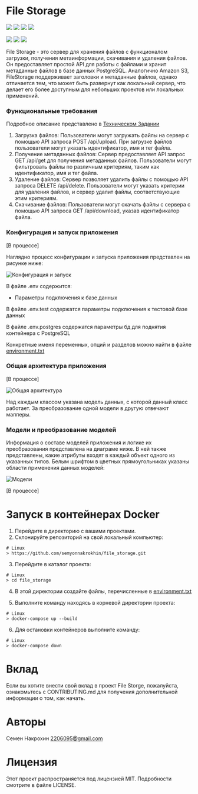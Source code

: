 # File Storage

![](https://img.shields.io/badge/pydantic-2.4.2-blue)
![](https://img.shields.io/badge/SQLAlchemy-2.0.21-white)
![](https://img.shields.io/badge/fastapi-0.109.2-turquoise)
![](https://img.shields.io/badge/alembic-1.12.0-red)

![](https://img.shields.io/badge/black-23.10.1-black)
![](https://img.shields.io/badge/flake8-6.1.0-blue)
![](https://img.shields.io/badge/isort-5.12.0-grey)


File Storage - это сервер для хранения файлов с функционалом загрузки, получения метаинформации, скачивания и удаления файлов. Он предоставляет простой API для работы с файлами и хранит метаданные файлов в базе данных PostgreSQL. Аналогично Amazon S3, FileStorage поддерживает заголовки и метаданные файлов, однако отличается тем, что может быть развернут как локальный сервер, что делает его более доступным для небольших проектов или локальных применений.

### Функциональные требования

Подробное описание представлено в [Техническом Задании](https://github.com/semyonnakrokhin/file_storage/blob/main/%D0%A2%D0%97.pdf)
1. Загрузка файлов: Пользователи могут загружать файлы на сервер с помощью API запроса POST /api/upload. При загрузке файлов пользователи могут указать идентификатор, имя и тег файла.
2. Получение метаданных файлов: Сервер предоставляет API запрос GET /api/get для получения метаданных файлов. Пользователи могут фильтровать файлы по различным критериям, таким как идентификатор, имя и тег файла.
3. Удаление файлов: Сервер позволяет удалить файлы с помощью API запроса DELETE /api/delete. Пользователи могут указать критерии для удаления файлов, и сервер удалит файлы, соответствующие этим критериям.
4. Скачивание файлов: Пользователи могут скачать файлы с сервера с помощью API запроса GET /api/download, указав идентификатор файла.


### Конфигурация и запуск приложения

[В процессе]

Наглядно процесс конфигурации и запуска приложения представлен на рисунке ниже:

![Конфигурация и запуск](uml/images/configuration_start.drawio.png)

В файле .env содержится:

  - Параметры подключения к базе данных

В файле .env.test содержатся параметры подключения к тестовой базе данных

В файле .env.postgres содержатся параметры бд для поднятия контейнера с PostgreSQL

Конкретные именя переменных, опций и разделов можно найти в файле [environment.txt](https://github.com/semyonnakrokhin/weather_collector/blob/main/environment.txt)

### Общая архитектура приложения

[В процессе]

![Общая архитектура](uml/images/weather_collector.drawio.png)

Над каждым классом указана модель данных, с которой данный класс работает.
За преобразование одной модели в другую отвечают мапперы.

### Модели и преобразование моделей

Информация о составе моделей приложения и логике их преобразования представлена на диаграме ниже. В ней также представлены, какие атрибуты входят в каждый объект одного из указанных типов. Белым шрифтом в цветных прямоугольниках указаны области применения данных моделей:

![Модели](uml/images/models.drawio.png)

[В процессе]


# Запуск в контейнерах Docker
1. Перейдите в директорию с вашими проектами.
2. Склонируйте репозиторий на свой локальный компьютер:

```shell
# Linux
> https://github.com/semyonnakrokhin/file_storage.git
```

3. Перейдите в каталог проекта:

```shell
# Linux
> cd file_storage
```

4. В этой директории создайте файлы, перечисленные в [environment.txt](https://github.com/semyonnakrokhin/weather_collector/blob/main/environment.txt)

5. Выполните команду находясь в корневой директории проекта:

```shell
# Linux
> docker-compose up --build
```

6. Для остановки контейнеров выполните команду:

```shell
# Linux
> docker-compose down
```

# Вклад
Если вы хотите внести свой вклад в проект File Storge, пожалуйста, ознакомьтесь с CONTRIBUTING.md для получения дополнительной информации о том, как начать.

# Авторы
Семен Накрохин
2206095@gmail.com

# Лицензия
Этот проект распространяется под лицензией MIT. Подробности смотрите в файле LICENSE.
